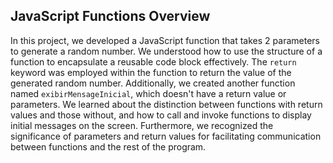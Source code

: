 ## JavaScript Functions Overview

In this project, we developed a JavaScript function that takes 2 parameters to generate a random number. We understood how to use the structure of a function to encapsulate a reusable code block effectively. The `return` keyword was employed within the function to return the value of the generated random number. Additionally, we created another function named `exibirMensageInicial`, which doesn't have a return value or parameters. We learned about the distinction between functions with return values and those without, and how to call and invoke functions to display initial messages on the screen. Furthermore, we recognized the significance of parameters and return values for facilitating communication between functions and the rest of the program.